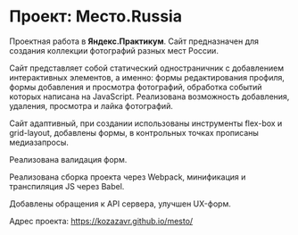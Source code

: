 # Проект: Место.Russia

Проектная работа в **Яндекс.Практикум**. 
Сайт предназначен для создания коллекции фотографий разных мест России.

Сайт представляет собой статический одностраничник с добавлением интерактивных элементов, а именно: формы редактирования профиля, формы добавления и просмотра фотографий, обработка событий которых написана на JavaScript. Реализована возможность добавления, удаления, просмотра и лайка фотографий.

Сайт адаптивный, при создании использованы инструменты flex-box и grid-layout, добавлены формы, в контрольных точках прописаны медиазапросы. 

Реализована валидация форм.

Реализована сборка проекта через Webpack, минификация и транспиляция JS через Babel.

Добавлены обращения к API сервера, улучшен UX-форм.

Адрес проекта: https://kozazavr.github.io/mesto/

